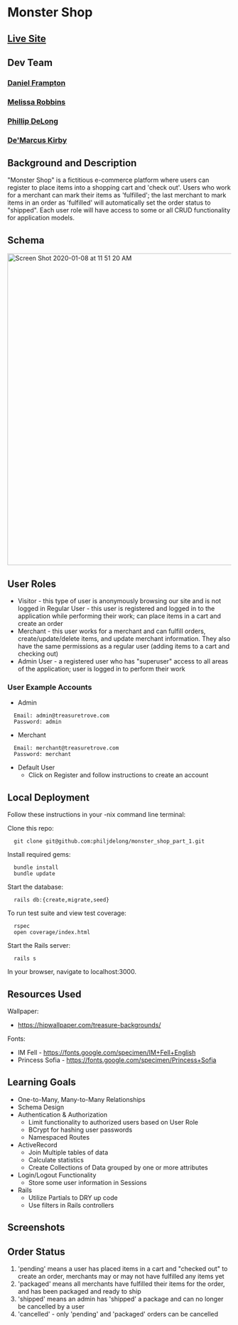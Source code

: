 # Monster Shop

## [Live Site](http://monster-shop-ddmp.herokuapp.com/)

## Dev Team

### [Daniel Frampton](https://github.com/DanielEFrampton)
### [Melissa Robbins](https://github.com/mel-rob)
### [Phillip DeLong](https://github.com/philjdelong)
### [De'Marcus Kirby](https://github.com/DanielEFrampton)

## Background and Description

"Monster Shop" is a fictitious e-commerce platform where users can register to place items into a shopping cart and 'check out'. Users who work for a merchant can mark their items as 'fulfilled'; the last merchant to mark items in an order as 'fulfilled' will automatically set the order status to "shipped". Each user role will have access to some or all CRUD functionality for application models.

## Schema
<img width="702" alt="Screen Shot 2020-01-08 at 11 51 20 AM" src="https://user-images.githubusercontent.com/36940278/72007001-ad9cf400-3248-11ea-9f22-cc9f790f3d3a.png">

## User Roles

- Visitor - this type of user is anonymously browsing our site and is not logged in
Regular User - this user is registered and logged in to the application while performing their work; can place items in a cart and create an order
- Merchant - this user works for a merchant and can fulfill orders, create/update/delete items, and update merchant information. They also have the same permissions as a regular user (adding items to a cart and checking out)
- Admin User - a registered user who has "superuser" access to all areas of the application; user is logged in to perform their work

### User Example Accounts

- Admin
```
  Email: admin@treasuretrove.com
  Password: admin
```
- Merchant
```
  Email: merchant@treasuretrove.com
  Password: merchant
```
- Default User
    - Click on Register and follow instructions to create an account

## Local Deployment
Follow these instructions in your -nix command line terminal:

Clone this repo:
```
  git clone git@github.com:philjdelong/monster_shop_part_1.git
```
Install required gems:
```
  bundle install
  bundle update
```
Start the database:
```
  rails db:{create,migrate,seed}
```
To run test suite and view test coverage:
```
  rspec
  open coverage/index.html
```
Start the Rails server:
```
  rails s
```
In your browser, navigate to localhost:3000.

## Resources Used

Wallpaper:
- https://hipwallpaper.com/treasure-backgrounds/

Fonts:
- IM Fell - https://fonts.google.com/specimen/IM+Fell+English
- Princess Sofia - https://fonts.google.com/specimen/Princess+Sofia


## Learning Goals
 - One-to-Many, Many-to-Many Relationships
 - Schema Design
 - Authentication & Authorization
    - Limit functionality to authorized users based on User Role
    - BCrypt for hashing user passwords
    - Namespaced Routes
 - ActiveRecord
    - Join Multiple tables of data
    - Calculate statistics
    - Create Collections of Data grouped by one or more attributes
 - Login/Logout Functionality
    - Store some user information in Sessions
 - Rails
    - Utilize Partials to DRY up code
    - Use filters in Rails controllers

## Screenshots

## Order Status

1. 'pending' means a user has placed items in a cart and "checked out" to create an order, merchants may or may not have fulfilled any items yet
2. 'packaged' means all merchants have fulfilled their items for the order, and has been packaged and ready to ship
3. 'shipped' means an admin has 'shipped' a package and can no longer be cancelled by a user
4. 'cancelled' - only 'pending' and 'packaged' orders can be cancelled
